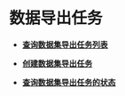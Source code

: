 # 数据导出任务<a name="data_export"></a>

 

-   **[查询数据集导出任务列表](查询数据集导出任务列表.md)**  

-   **[创建数据集导出任务](创建数据集导出任务.md)**  

-   **[查询数据集导出任务的状态](查询数据集导出任务的状态.md)**  


